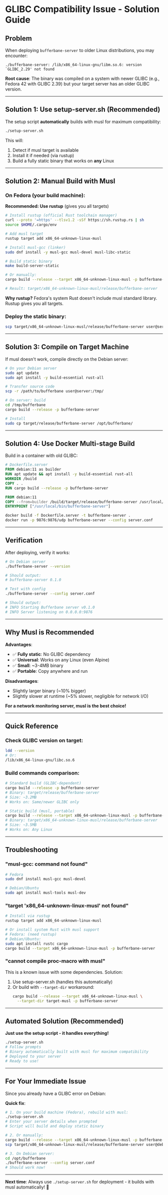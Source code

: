 # GLIBC Compatibility Issue - Solution Guide

## Problem

When deploying `bufferbane-server` to older Linux distributions, you may encounter:

```
./bufferbane-server: /lib/x86_64-linux-gnu/libm.so.6: version `GLIBC_2.29' not found
```

**Root cause**: The binary was compiled on a system with newer GLIBC (e.g., Fedora 42 with GLIBC 2.39) but your target server has an older GLIBC version.

---

## Solution 1: Use setup-server.sh (Recommended)

The setup script **automatically** builds with musl for maximum compatibility:

```bash
./setup-server.sh
```

This will:
1. Detect if musl target is available
2. Install it if needed (via rustup)
3. Build a fully static binary that works on **any** Linux

---

## Solution 2: Manual Build with Musl

### On Fedora (your build machine):

**Recommended: Use rustup** (gives you all targets)

```bash
# Install rustup (official Rust toolchain manager)
curl --proto '=https' --tlsv1.2 -sSf https://sh.rustup.rs | sh
source $HOME/.cargo/env

# Add musl target
rustup target add x86_64-unknown-linux-musl

# Install musl-gcc (linker)
sudo dnf install -y musl-gcc musl-devel musl-libc-static

# Build static binary
make build-server-static

# Or manually:
cargo build --release --target x86_64-unknown-linux-musl -p bufferbane-server

# Result: target/x86_64-unknown-linux-musl/release/bufferbane-server
```

**Why rustup?** Fedora's system Rust doesn't include musl standard library. Rustup gives you all targets.

### Deploy the static binary:

```bash
scp target/x86_64-unknown-linux-musl/release/bufferbane-server user@server:/opt/bufferbane/
```

---

## Solution 3: Compile on Target Machine

If musl doesn't work, compile directly on the Debian server:

```bash
# On your Debian server
sudo apt update
sudo apt install -y build-essential rust-all

# Transfer source code
scp -r /path/to/bufferbane user@server:/tmp/

# On server: build
cd /tmp/bufferbane
cargo build --release -p bufferbane-server

# Install
sudo cp target/release/bufferbane-server /opt/bufferbane/
```

---

## Solution 4: Use Docker Multi-stage Build

Build in a container with old GLIBC:

```dockerfile
# Dockerfile.server
FROM debian:11 as builder
RUN apt update && apt install -y build-essential rust-all
WORKDIR /build
COPY . .
RUN cargo build --release -p bufferbane-server

FROM debian:11
COPY --from=builder /build/target/release/bufferbane-server /usr/local/bin/
ENTRYPOINT ["/usr/local/bin/bufferbane-server"]
```

```bash
docker build -f Dockerfile.server -t bufferbane-server .
docker run -p 9876:9876/udp bufferbane-server --config server.conf
```

---

## Verification

After deploying, verify it works:

```bash
# On Debian server
./bufferbane-server --version

# Should output:
# bufferbane-server 0.1.0

# Test with config
./bufferbane-server --config server.conf

# Should output:
# INFO Starting Bufferbane server v0.1.0
# INFO Server listening on 0.0.0.0:9876
```

---

## Why Musl is Recommended

**Advantages**:
- ✅ **Fully static**: No GLIBC dependency
- ✅ **Universal**: Works on any Linux (even Alpine)
- ✅ **Small**: ~3-4MB binary
- ✅ **Portable**: Copy anywhere and run

**Disadvantages**:
- Slightly larger binary (~10% bigger)
- Slightly slower at runtime (~5% slower, negligible for network I/O)

**For a network monitoring server, musl is the best choice!**

---

## Quick Reference

### Check GLIBC version on target:

```bash
ldd --version
# Or:
/lib/x86_64-linux-gnu/libc.so.6
```

### Build commands comparison:

```bash
# Standard build (GLIBC-dependent)
cargo build --release -p bufferbane-server
# Binary: target/release/bufferbane-server
# Size: ~3.2MB
# Works on: Same/newer GLIBC only

# Static build (musl, portable)
cargo build --release --target x86_64-unknown-linux-musl -p bufferbane-server
# Binary: target/x86_64-unknown-linux-musl/release/bufferbane-server  
# Size: ~3.5MB
# Works on: Any Linux
```

---

## Troubleshooting

### "musl-gcc: command not found"

```bash
# Fedora
sudo dnf install musl-gcc musl-devel

# Debian/Ubuntu
sudo apt install musl-tools musl-dev
```

### "target 'x86_64-unknown-linux-musl' not found"

```bash
# Install via rustup
rustup target add x86_64-unknown-linux-musl

# Or install system Rust with musl support
# Fedora: (need rustup)
# Debian/Ubuntu:
sudo apt install rustc cargo
cargo build --target x86_64-unknown-linux-musl -p bufferbane-server
```

### "cannot compile proc-macro with musl"

This is a known issue with some dependencies. Solution:

1. Use setup-server.sh (handles this automatically)
2. Or build with `--target-dir` workaround:
   ```bash
   cargo build --release --target x86_64-unknown-linux-musl \
     --target-dir target-musl -p bufferbane-server
   ```

---

## Automated Solution (Recommended)

**Just use the setup script - it handles everything!**

```bash
./setup-server.sh
# Follow prompts
# Binary automatically built with musl for maximum compatibility
# Deployed to your server
# Ready to use!
```

---

## For Your Immediate Issue

Since you already have a GLIBC error on Debian:

**Quick fix**:

```bash
# 1. On your build machine (Fedora), rebuild with musl:
./setup-server.sh
# Enter your server details when prompted
# Script will build and deploy static binary

# 2. Or manually:
cargo build --release --target x86_64-unknown-linux-musl -p bufferbane-server
scp target/x86_64-unknown-linux-musl/release/bufferbane-server user@debian:/opt/bufferbane/

# 3. On Debian server:
cd /opt/bufferbane
./bufferbane-server --config server.conf
# Should work now!
```

---

**Next time**: Always use `./setup-server.sh` for deployment - it builds with musl automatically! 🎯

